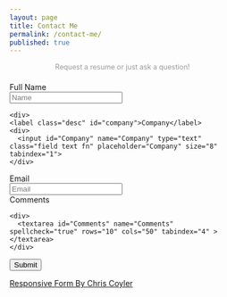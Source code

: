 ```yaml
---
layout: page
title: Contact Me
permalink: /contact-me/
published: true
---
```


<form action="https://formspree.io/becksteadn@gmail.com" method="POST">

  <header>
    <div>Request a resume or just ask a question!</div>
    <style>
 * {
  -webkit-box-sizing: border-box;
  -moz-box-sizing: border-box;
  box-sizing: border-box;
}

body {
  padding: 20px 15%;
}
form header {
  margin: 0 0 20px 0; 
}
form header div {
  font-size: 90%;
  color: #999;
}
form header h2 {
  margin: 0 0 5px 0;
}
form > div {
  clear: both;
  overflow: hidden;
  padding: 1px;
  margin: 0 0 10px 0;
}
form > div > fieldset > div > div {
  margin: 0 0 5px 0;
}
form > div > label,
legend {
	width: 25%;
  float: left;
  padding-right: 10px;
}
form > div > div,
form > div > fieldset > div {
  width: 75%;
  float: right;
}
form > div > fieldset label {
	font-size: 90%;
}
fieldset {
	border: 0;
  padding: 0;
}

input[type=text],
input[type=email],
input[type=url],
input[type=password],
textarea {
	width: 100%;
  border-top: 1px solid #ccc;
  border-left: 1px solid #ccc;
  border-right: 1px solid #eee;
  border-bottom: 1px solid #eee;
}
input[type=text],
input[type=email],
input[type=url],
input[type=password] {
  width: 50%;
}
input[type=text]:focus,
input[type=email]:focus,
input[type=url]:focus,
input[type=password]:focus,
textarea:focus {
  outline: 0;
  border-color: #4697e4;
}

@media (max-width: 600px) {
  form > div {
    margin: 0 0 15px 0; 
  }
  form > div > label,
  legend {
	  width: 100%;
    float: none;
    margin: 0 0 5px 0;
  }
  form > div > div,
  form > div > fieldset > div {
    width: 100%;
    float: none;
  }
  input[type=text],
  input[type=email],
  input[type=url],
  input[type=password],
  textarea,
  select {
    width: 100%; 
  }
}
@media (min-width: 1200px) {
  form > div > label,
	legend {
  	text-align: right;
  }
}
    </style>
  </header>
  
  <div>
    <label class="desc" id="name">Full Name</label>
    <div>
      <input id="Name" name="Name" type="text" class="field text fn" placeholder="Name" size="8" tabindex="1">
    </div>
  </div>
    
    <div>
    <label class="desc" id="company">Company</label>
    <div>
      <input id="Company" name="Company" type="text" class="field text fn" placeholder="Company" size="8" tabindex="1">
    </div>
  </div>
    
  <div>
    <label class="desc" id="email">
      Email
    </label>
    <div>
      <input id="Email" name="Email" type="email" spellcheck="false" placeholder="Email" maxlength="255" tabindex="3"> 
   </div>
  </div>
    
  <div>
    <label class="desc" id="comments">
      Comments
    </label>
  
    <div>
      <textarea id="Comments" name="Comments" spellcheck="true" rows="10" cols="50" tabindex="4" ></textarea>
    </div>
  </div>
    
  <div>
      <div>
  		<input id="saveForm" name="saveForm" type="submit" value="Submit">
    </div>
	</div>
  
</form>

<a href="https://codepen.io/chriscoyier/pen/DmnlJ">Responsive Form By Chris Coyler</a>
